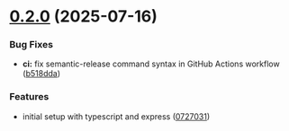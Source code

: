 # [0.2.0](https://github.com/Franco1606/urban-survey-api/compare/v0.1.0...v0.2.0) (2025-07-16)


### Bug Fixes

* **ci:** fix semantic-release command syntax in GitHub Actions workflow ([b518dda](https://github.com/Franco1606/urban-survey-api/commit/b518dda9a6da3d3d667b8a9e6624c92aa2e391de))


### Features

* initial setup with typescript and express ([0727031](https://github.com/Franco1606/urban-survey-api/commit/0727031d002254608e4e135f07966200905860d2))
